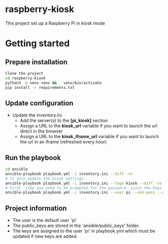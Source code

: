 # raspberry-kiosk
This project set up a Raspberry Pi in kiosk mode


Getting started
===============

Prepare installation
--------------------
```bash 
Clone the project
cd raspberry-kiosk
python3 -m venv venv && . venv/bin/activate
pip install -r requirements.txt
```

Update configuration
--------------------
- Update the inventory.ini
  - Add the server(s) to the **[pi_kiosk]** section
  - Assign a URL to the **kiosk_url** variable if you want to launch the url direct in the browser
  - Assign a URL to the **kiosk_iframe_url** variable if you want to launch the url in an iframe (refreshed every hour)

Run the playbook
----------------
```bash
cd ansible
ansible-playbook playbook.yml -i inventory.ini --diff -vv
# To only update the kiosk settings
ansible-playbook playbook.yml -i inventory.ini --tags kiosk --diff -vv
# First  time you need to be prompted for the password  since the keys are not applied yet
ansible-playbook playbook.yml -i inventory.ini --user pi --ask-pass --diff -vv

```

Project information
-----------
- The user is the default user 'pi'
- The public_keys are stored in the 'ansible/public_keys' folder. 
- The keys are assigned to the user 'pi' in playbook.yml which must be updated if new keys are added. 

